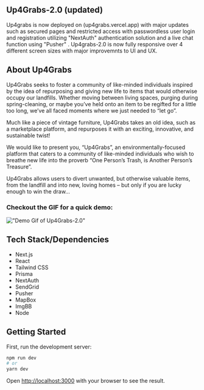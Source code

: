 ## Up4Grabs-2.0 (updated)
Up4grabs is now deployed on (up4grabs.vercel.app) with major updates such as secured pages and restricted access with passwordless user login and registration utilizing "NextAuth" authentication solution and a live chat function using "Pusher" . Up4grabs-2.0 is now fully responsive over 4 different screen sizes with major improvemnts to UI and UX.

## About Up4Grabs
Up4Grabs seeks to foster a community of like-minded individuals inspired by the idea of repurposing and giving new life to items that would otherwise occupy our landfills. Whether moving between living spaces, purging during spring-cleaning, or maybe you’ve held onto an item to be regifted for a little too long, we’ve all faced moments where we just needed to “let go”. 

Much like a piece of vintage furniture, Up4Grabs takes an old idea, such as a marketplace platform, and repurposes it with an exciting, innovative, and sustainable twist! 

We would like to present you, “Up4Grabs”, an environmentally-focused platform that caters to a community of like-minded individuals who wish to breathe new life into the proverb “One Person’s Trash, is Another Person’s Treasure”. 

Up4Grabs allows users to divert unwanted, but otherwise valuable items, from the landfill and into new, loving homes – but only if you are lucky enough to win the draw…

### Checkout the GIF for a quick demo:
!["Demo Gif of Up4Grabs-2.0"]()


## Tech Stack/Dependencies
* Next.js
* React
* Tailwind CSS 
* Prisma
* NextAuth
* SendGrid
* Pusher
* MapBox
* ImgBB
* Node

## Getting Started

First, run the development server:

```bash
npm run dev
# or
yarn dev
```

Open [http://localhost:3000](http://localhost:3000) with your browser to see the result.

